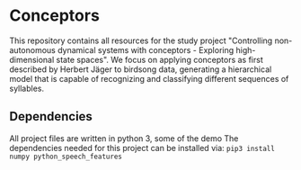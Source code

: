 # Conceptors

This repository contains all resources for the study project "Controlling non-autonomous dynamical systems with conceptors - Exploring high-dimensional state spaces". We focus on applying conceptors as first described by Herbert Jäger to birdsong data, generating a hierarchical model that is capable of recognizing and classifying different sequences of syllables.

## Dependencies
All project files are written in python 3, some of the demo The dependencies needed for this project can be installed via:
```pip3 install numpy python_speech_features```
